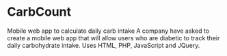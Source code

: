 # CarbCount
Mobile web app to calculate daily carb intake
A company have asked to create a mobile web app that will allow users who are diabetic to track their daily carbohydrate intake.
Uses HTML, PHP, JavaScript and JQuery.
